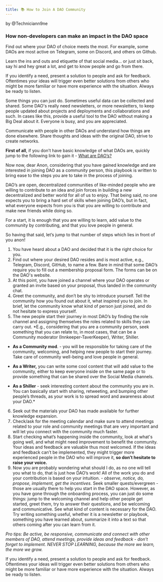 ```yaml
---
title: 📚 How to Join A DAO Community
---
```


by @Techniciann9ne

### How non-developers can make an impact in the DAO space

Find out where your DAO of choice meets the most.
For example, some DAOs are most active on Telegram, some on Discord, and others on Github.

Learn the ins and outs and etiquette of that social media... or just sit back, say hi and hey great a lot, and get to know people and go from there.

If you identify a need, present a solution to people and ask for feedback. Oftentimes your ideas will trigger even better solutions from others who might be more familiar or have more experience with the situation. Always be ready to listen.

Some things you can just do. Sometimes useful data can be collected and shared.
Some DAO's really need newsletters, or more newsletters, to keep people updated about projects and deployments and collaborations and such. In cases like this, provide a useful tool to the DAO without making a Big Deal about it. Everyone is busy, and you are appreciated.

Communicate with people in other DAOs and understand how things are done elsewhere. Share thoughts and ideas with the original DAO, strive to create networks.

**First of all**, if you don’t have basic knowledge of what DAOs are, quickly jump to the following link to gain it - [What are DAO’s?](https://ethereum.org/en/dao/#what-are-daos)

Now now, dear Anon, considering that you have gained knowledge and are interested in joining DAO as a community person, this playbook is written to bring ease to the steps you are to take in the process of joining.

DAO’s are open, decentralized communities of like-minded people who are willing to contribute to an idea and join forces in building a new decentralized and better world for all of us to enjoy. That being said, no one expects you to bring a hard set of skills when joining DAO’s, but in fact, what everyone expects from you is that you are willing to contribute and make new friends while doing so.

For a start, it is enough that you are willing to learn, add value to the community by contributing, and that you love people in general.

So having that said, let’s jump to that number of steps which lies in front of you anon!

1. You have heard about a DAO and decided that it is the right choice for you.
2. Find out where your desired DAO resides and is most active, e.g., Telegram, Discord, GitHub, to name a few. Bare in mind that some DAO’s require you to fill out a membership proposal form. The forms can be on the DAO's website.
3. At this point, you have joined a channel where your DAO operates or granted an invite based on your proposal, thus landed in the community chat.
4. Greet the community, and don’t be shy to introduce yourself. Tell the community how you found out about it, what inspired you to join. In brief, let the community know what kind of person just joined, and do not hesitate to express yourself.
5. The new people start their journey in most DAO’s by finding the role channel and assigning themselves the roles related to skills they can carry out.
*E.g., considering that you are a community person, seek something that you can relate to, in most cases, that can be a Community moderator (Innkeeper-TaverKeeper), Writer, Shiller.

  * **As a Community mod**. - you will be responsible for taking care of the community, welcoming, and helping new people to start their journey. Take care of community well-being and love people in general.

  * **As a Writer,** you can write some cool content that will add value to the community, either to keep everyone inside on the same page or to provide something that can be shared over the Social Media channels.

  * **As a Shiller** - seek interesting content about the community you are in. You can basically start with sharing, retweeting, and bumping other people’s threads, as your work is to spread word and awareness about your DAO.*

6. Seek out the materials your DAO has made available for further knowledge expansion.
7. Check/ask for the meeting calendar and make sure to attend meetings related to your role and community meetings that are very important and will let you connect with the community much faster.
8. Start checking what’s happening inside the community, look at what's going well, and what might need improvement to benefit the community. Your ideas and feedback are valuable thus most welcomed. If the ideas and feedback can’t be implemented, they might trigger more experienced people in the DAO who will improve it, **so don’t hesitate to raise your voice.**
9. Now you are probably wondering what should I do, as no one will tell you what to do, that is just how DAO’s work! All of the work you do and your contribution is based on your intuition. - *observe, notice, do, propose, implement, get the incentives.*
Seek smaller quests/evergreen - those are usually there to help you start in the DAO space. However, as you have gone through the onboarding process, you can just do some things: jump to the welcoming channel and help other people get started, greet them, try to answer their questions, and be welcoming and communicative. See what kind of content is necessary for the DAO. Try writing something useful, whether it is a newsletter or playbook, something you have learned about, summarize it into a text so that others coming after you can learn from it.

*Pro tips: Be active, be responsive, communicate and connect with other members of DAO, attend meetings, provide ideas and feedback - don't forget to implement. NEVER STOP LEARNING, because the more we learn, the more we grow.*

If you identify a need, present a solution to people and ask for feedback. Oftentimes your ideas will trigger even better solutions from others who might be more familiar or have more experience with the situation. Always be ready to listen.
